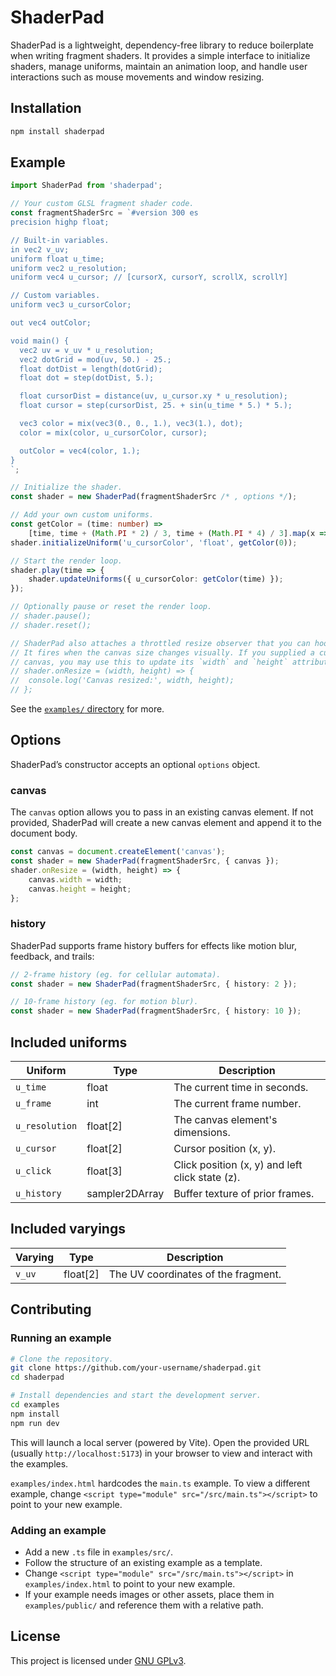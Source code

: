 # ShaderPad

ShaderPad is a lightweight, dependency-free library to reduce boilerplate when writing fragment shaders. It provides a simple interface to initialize shaders, manage uniforms, maintain an animation loop, and handle user interactions such as mouse movements and window resizing.

## Installation

```bash
npm install shaderpad
```

## Example

```typescript
import ShaderPad from 'shaderpad';

// Your custom GLSL fragment shader code.
const fragmentShaderSrc = `#version 300 es
precision highp float;

// Built-in variables.
in vec2 v_uv;
uniform float u_time;
uniform vec2 u_resolution;
uniform vec4 u_cursor; // [cursorX, cursorY, scrollX, scrollY]

// Custom variables.
uniform vec3 u_cursorColor;

out vec4 outColor;

void main() {
  vec2 uv = v_uv * u_resolution;
  vec2 dotGrid = mod(uv, 50.) - 25.;
  float dotDist = length(dotGrid);
  float dot = step(dotDist, 5.);

  float cursorDist = distance(uv, u_cursor.xy * u_resolution);
  float cursor = step(cursorDist, 25. + sin(u_time * 5.) * 5.);

  vec3 color = mix(vec3(0., 0., 1.), vec3(1.), dot);
  color = mix(color, u_cursorColor, cursor);

  outColor = vec4(color, 1.);
}
`;

// Initialize the shader.
const shader = new ShaderPad(fragmentShaderSrc /* , options */);

// Add your own custom uniforms.
const getColor = (time: number) =>
	[time, time + (Math.PI * 2) / 3, time + (Math.PI * 4) / 3].map(x => 1 + Math.sin(x) / 2);
shader.initializeUniform('u_cursorColor', 'float', getColor(0));

// Start the render loop.
shader.play(time => {
	shader.updateUniforms({ u_cursorColor: getColor(time) });
});

// Optionally pause or reset the render loop.
// shader.pause();
// shader.reset();

// ShaderPad also attaches a throttled resize observer that you can hook into.
// It fires when the canvas size changes visually. If you supplied a custom
// canvas, you may use this to update its `width` and `height` attributes.
// shader.onResize = (width, height) => {
// 	console.log('Canvas resized:', width, height);
// };
```

See the [`examples/` directory](./examples/) for more.

## Options

ShaderPad’s constructor accepts an optional `options` object.

### canvas

The `canvas` option allows you to pass in an existing canvas element. If not provided, ShaderPad will create a new canvas element and append it to the document body.

```typescript
const canvas = document.createElement('canvas');
const shader = new ShaderPad(fragmentShaderSrc, { canvas });
shader.onResize = (width, height) => {
	canvas.width = width;
	canvas.height = height;
};
```

### history

ShaderPad supports frame history buffers for effects like motion blur, feedback, and trails:

```typescript
// 2-frame history (eg. for cellular automata).
const shader = new ShaderPad(fragmentShaderSrc, { history: 2 });

// 10-frame history (eg. for motion blur).
const shader = new ShaderPad(fragmentShaderSrc, { history: 10 });
```

## Included uniforms

| Uniform        | Type           | Description                                     |
| -------------- | -------------- | ----------------------------------------------- |
| `u_time`       | float          | The current time in seconds.                    |
| `u_frame`      | int            | The current frame number.                       |
| `u_resolution` | float[2]       | The canvas element's dimensions.                |
| `u_cursor`     | float[2]       | Cursor position (x, y).                         |
| `u_click`      | float[3]       | Click position (x, y) and left click state (z). |
| `u_history`    | sampler2DArray | Buffer texture of prior frames.                 |

## Included varyings

| Varying | Type     | Description                         |
| ------- | -------- | ----------------------------------- |
| `v_uv`  | float[2] | The UV coordinates of the fragment. |

## Contributing

### Running an example

```bash
# Clone the repository.
git clone https://github.com/your-username/shaderpad.git
cd shaderpad

# Install dependencies and start the development server.
cd examples
npm install
npm run dev
```

This will launch a local server (powered by Vite). Open the provided URL (usually `http://localhost:5173`) in your browser to view and interact with the examples.

`examples/index.html` hardcodes the `main.ts` example. To view a different example, change `<script type="module" src="/src/main.ts"></script>` to point to your new example.

### Adding an example

-   Add a new `.ts` file in `examples/src/`.
-   Follow the structure of an existing example as a template.
-   Change `<script type="module" src="/src/main.ts"></script>` in `examples/index.html` to point to your new example.
-   If your example needs images or other assets, place them in `examples/public/` and reference them with a relative path.

## License

This project is licensed under [GNU GPLv3](./LICENSE).
